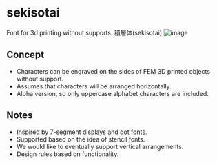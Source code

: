 # sekisotai
Font for 3d printing without supports.
積層体(sekisotai)
![image](https://github.com/user-attachments/assets/7dfc1a4f-bd90-447c-ad20-258ddf7d398a)


## Concept
- Characters can be engraved on the sides of FEM 3D printed objects without support.
- Assumes that characters will be arranged horizontally.
- Alpha version, so only uppercase alphabet characters are included.

## Notes
- Inspired by 7-segment displays and dot fonts.
- Supported based on the idea of ​​stencil fonts.
- We would like to eventually support vertical arrangements.
- Design rules based on functionality.




